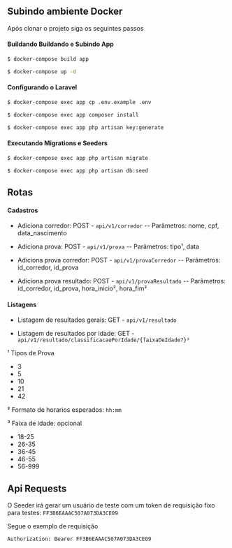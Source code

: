 ## Subindo ambiente Docker
Após clonar o projeto siga os seguintes passos

#### Buildando Buildando e Subindo App
```bash
$ docker-compose build app
```
```bash
$ docker-compose up -d
```

#### Configurando o Laravel
```bash
$ docker-compose exec app cp .env.example .env
```
```bash
$ docker-compose exec app composer install
```
```bash
$ docker-compose exec app php artisan key:generate
```

#### Executando Migrations e Seeders
```bash
$ docker-compose exec app php artisan migrate
```
```bash
$ docker-compose exec app php artisan db:seed
```

## Rotas

#### Cadastros
- Adiciona corredor: POST - `api/v1/corredor`
-- Parâmetros: nome, cpf, data_nascimento

- Adiciona prova: POST - `api/v1/prova`
-- Parâmetros: tipo¹, data

- Adiciona prova corredor: POST - `api/v1/provaCorredor`
-- Parâmetros: id_corredor, id_prova

- Adiciona prova resultado: POST - `api/v1/provaResultado`
-- Parâmetros: id_corredor, id_prova, hora_inicio², hora_fim²

#### Listagens
- Listagem de resultados gerais: GET - `api/v1/resultado`

- Listagem de resultados por idade: GET - `api/v1/resultado/classificacaoPorIdade/{faixaDeIdade?}³`

¹ Tipos de Prova
- 3
- 5
- 10
- 21
- 42

² Formato de horarios esperados: `hh:mm`

³ Faixa de idade: opcional
- 18-25
- 26-35
- 36-45
- 46-55
- 56-999

## Api Requests
O Seeder irá gerar um usuário de teste com um token de requisição fixo para testes: `FF3B6EAAAC507A073DA3CE09`

Segue o exemplo de requisição

    Authorization: Bearer FF3B6EAAAC507A073DA3CE09

